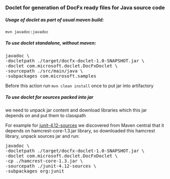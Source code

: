 
### Doclet for generation of DocFx ready files for Java source code

##### Usage of doclet as part of usual maven build:  
`mvn javadoc:javadoc`

##### To use doclet standalone, without maven:    
<pre>
javadoc \
-docletpath ./target/docfx-doclet-1.0-SNAPSHOT.jar \
-doclet com.microsoft.doclet.DocFxDoclet \
-sourcepath ./src/main/java \
-subpackages com.microsoft.samples
</pre>
Before this action run `mvn clean install` once to put jar into artifactory

##### To use doclet for sources packed into jar  
we need to unpack jar content and download libraries which this jar depends on 
and put them to classpath  

For example for [junit-4.12-sources](https://mvnrepository.com/artifact/junit/junit/4.12) we discovered from Maven central 
that it depends on hamcrest-core-1.3.jar library, so downloaded this hamcrest library, unpack sources jar and run:
<pre>
javadoc \
-docletpath ./target/docfx-doclet-1.0-SNAPSHOT.jar \
-doclet com.microsoft.doclet.DocFxDoclet \
-cp ./hamcrest-core-1.3.jar \
-sourcepath ./junit-4.12-sources \
-subpackages org:junit
</pre>
